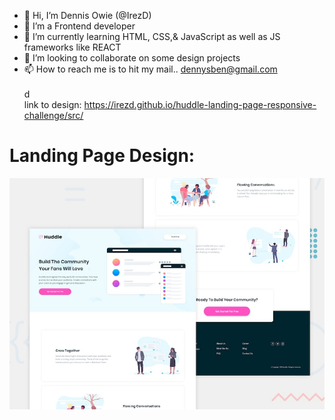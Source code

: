 - 👋 Hi, I’m Dennis Owie (@IrezD) 
- 👀 I’m a Frontend developer
- 🌱 I’m currently learning HTML, CSS,& JavaScript as well as JS frameworks like REACT
- 💞️ I’m looking to collaborate on some design projects
- 📫 How to reach me is to hit my mail.. dennysben@gmail.com
<br><br>d<!----
This is a landing page challenge from FrontendMentor.io. I tried replicating the design as much as I could.
--->
<br> link to design: https://irezd.github.io/huddle-landing-page-responsive-challenge/src/

# Landing Page Design:

![Design preview for the Huddle landing page with alternating feature blocks coding challenge](./design/desktop-preview.jpg)


